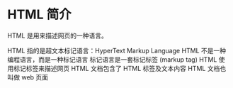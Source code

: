 # HTML 简介
HTML 是用来描述网页的一种语言。

HTML 指的是超文本标记语言：HyperText Markup Language
HTML 不是一种编程语言，而是一种标记语言
标记语言是一套标记标签 (markup tag)
HTML 使用标记标签来描述网页
HTML 文档包含了 HTML 标签及文本内容
HTML 文档也叫做 web 页面


